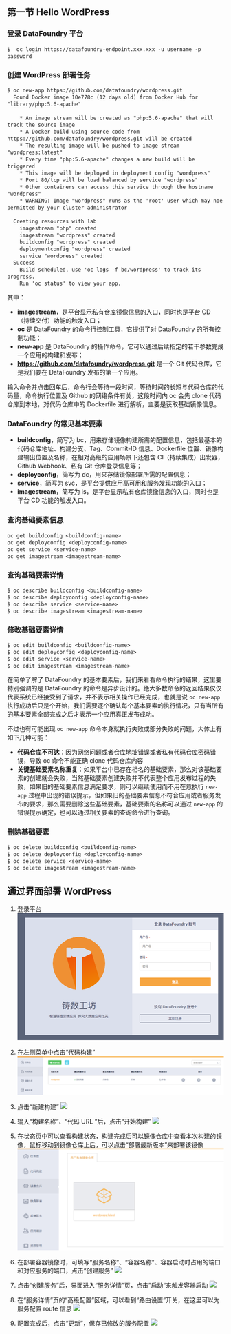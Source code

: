 ## 第一节 Hello WordPress

### 登录 DataFoundry 平台

```
$  oc login https://datafoundry-endpoint.xxx.xxx -u username -p password  
```

### 创建 WordPress 部署任务

```
$ oc new-app https://github.com/datafoundry/wordpress.git  
  Found Docker image 10e778c (12 days old) from Docker Hub for "library/php:5.6-apache"

    * An image stream will be created as "php:5.6-apache" that will track the source image
    * A Docker build using source code from https://github.com/datafoundry/wordpress.git will be created
    * The resulting image will be pushed to image stream "wordpress:latest"
    * Every time "php:5.6-apache" changes a new build will be triggered
    * This image will be deployed in deployment config "wordpress"
    * Port 80/tcp will be load balanced by service "wordpress"
    * Other containers can access this service through the hostname "wordpress"
    * WARNING: Image "wordpress" runs as the 'root' user which may noe permitted by your cluster administrator

  Creating resources with lab
    imagestream "php" created
    imagestream "wordpress" created
    buildconfig "wordpress" created
    deploymentconfig "wordpress" created
    service "wordpress" created
  Success
    Build scheduled, use 'oc logs -f bc/wordpress' to track its progress.
    Run 'oc status' to view your app.
```

其中：

* **imagestream**，是平台显示私有仓库镜像信息的入口，同时也是平台 CD （持续交付）功能的触发入口；
* **oc** 是 DataFoundry 的命令行控制工具，它提供了对 DataFoundry 的所有控制功能；
* **new-app** 是 DataFoundry 的操作命令，它可以通过后续指定的若干参数完成一个应用的构建和发布；
* [**https:\/\/github.com\/datafoundry\/wordpress.git**](https://github.com/datafoundry/wordpress.git) 是一个 Git 代码仓库，它是我们要在 DataFoundry 发布的第一个应用。

输入命令并点击回车后，命令行会等待一段时间，等待时间的长短与代码仓库的代码量，命令执行位置及 Github 的网络条件有关，这段时间内 oc 会先 clone 代码仓库到本地，对代码仓库中的 Dockerfile 进行解析，主要是获取基础镜像信息。

### DataFoundry 的常见基本要素

* **buildconfig**，简写为 bc，用来存储镜像构建所需的配置信息，包括最基本的代码仓库地址、构建分支、Tag、Commit-ID 信息、Dockerfile 位置、镜像构建输出位置及名称，在相对高级的应用场景下还包含 CI（持续集成）出发器，Github Webhook、私有 Git 仓库登录信息等；
* **deployconfig**，简写为 dc，用来存储镜像部署所需的配置信息；
* **service**，简写为 svc，是平台提供应用高可用和服务发现功能的入口；
* **imagestream**，简写为 is，是平台显示私有仓库镜像信息的入口，同时也是平台 CD 功能的触发入口。  

### 查询基础要素信息

```
oc get buildconfig <buildconfig-name>
oc get deployconfig <deployconfig-name>
oc get service <service-name>
oc get imagestream <imagestream-name>
```

### 查询基础要素详情

```
$ oc describe buildconfig <buildconfig-name>  
$ oc describe deployconfig <deployconfig-name>  
$ oc describe service <service-name>  
$ oc describe imagestream <imagestream-name>  
```

### 修改基础要素详情

```
$ oc edit buildconfig <buildconfig-name>  
$ oc edit deployconfig <deployconfig-name>  
$ oc edit service <service-name>  
$ oc edit imagestream <imagestream-name>  
```

在简单了解了 DataFoundry 的基本要素后，我们来看看命令执行的结果，这里要特别强调的是 DataFoundry 的命令是异步设计的。绝大多数命令的返回结果仅仅代表系统已经接受到了请求，并不表示相关操作已经完成，也就是说 `oc new-app` 执行成功后只是个开始，我们需要逐个确认每个基本要素的执行情况，只有当所有的基本要素全部完成之后才表示一个应用真正发布成功。

不过也有可能出现 `oc new-app` 命令本身就执行失败或部分失败的问题，大体上有如下几种可能：

* **代码仓库不可达**：因为网络问题或者仓库地址错误或者私有代码仓库密码错误，导致 oc 命令不能正确 clone 代码仓库内容  
* **关键基础要素名称重复**：如果平台中已存在相名的基础要素，那么对该基础要素的创建就会失败，当然基础要素创建失败并不代表整个应用发布过程的失败，如果旧的基础要素信息满足要求，则可以继续使用而不用在意执行 `new-app` 过程中出现的错误提示，但如果旧的基础要素信息不符合应用或者服务发布的要求，那么需要删除这些基础要素，基础要素的名称可以通过 `new-app` 的错误提示确定，也可以通过相关要素的查询命令进行查询。

### 删除基础要素

```
$ oc delete buildconfig <buildconfig-name>  
$ oc delete deployconfig <deployconfig-name>  
$ oc delete service <service-name>  
$ oc delete imagestream <imagestream-name>  
```

## 通过界面部署 WordPress

1. 登录平台
  ![](../img/Login.png)

2. 在左侧菜单中点击“代码构建”
  ![](../img/Code_Build.png)

3. 点击“新建构建”
  ![](../img/New_Build.png)

4. 输入“构建名称”、“代码 URL ”后，点击“开始构建”
  ![](../img/Build_Detail.png)

5. 在状态页中可以查看构建状态，构建完成后可以镜像仓库中查看本次构建的镜像，鼠标移动到镜像仓库上后，可以点击“部署最新版本”来部署该镜像
  ![](../img/Build_Latest.png)

6. 在部署容器镜像时，可填写“服务名称”、“容器名称”、容器启动时占用的端口和对应服务的端口，点击“创建服务”
  ![](../img/Create_Service.png)

7. 点击“创建服务”后，界面进入“服务详情”页，点击”启动“来触发容器启动
  ![](../img/Service_Detail.png)

8. 在“服务详情”页的“高级配置”区域，可以看到“路由设置”开关，在这里可以为服务配置 route 信息
  ![](../img/Route.png)

9. 配置完成后，点击“更新”，保存已修改的服务配置
  ![](../img/Update.png)


